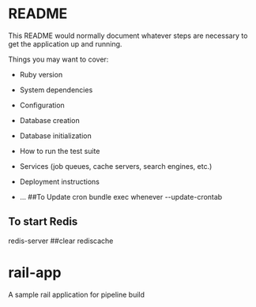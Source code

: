 
# README

This README would normally document whatever steps are necessary to get the
application up and running.

Things you may want to cover:

* Ruby version

* System dependencies

* Configuration

* Database creation

* Database initialization

* How to run the test suite

* Services (job queues, cache servers, search engines, etc.)

* Deployment instructions
* ...
##To Update cron
bundle exec whenever --update-crontab

## To start Redis
redis-server
##clear rediscache


# rail-app
A sample rail application for pipeline build

